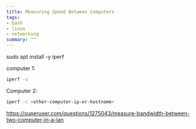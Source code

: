 ```yaml
---
title: Measuring Speed Between Computers
tags:
- bash
- linux
- networking
summary: ""
---
```



sudo apt install -y iperf


computer 1: 

```bash
iperf -s
```

Computer 2: 

```bash
iperf -c <other-computer-ip-or-hostname>
```

<https://superuser.com/questions/1275043/measure-bandwidth-between-two-computer-in-a-lan>
